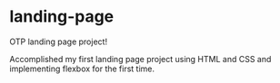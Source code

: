 # landing-page
OTP landing page project!

Accomplished my first landing page project using HTML and CSS and implementing flexbox for the first time.